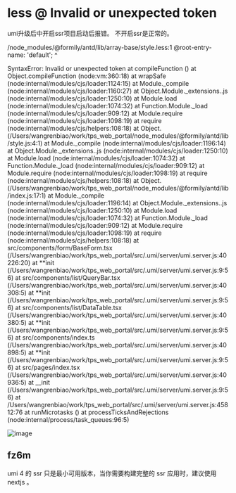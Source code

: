 # less @ Invalid or unexpected token

umi升级后中开启ssr项目启动后报错。
不开启ssr是正常的。

/node_modules/@formily/antd/lib/array-base/style.less:1
@root-entry-name: 'default';
^

SyntaxError: Invalid or unexpected token
at compileFunction (<anonymous>)
at Object.compileFunction (node:vm:360:18)
at wrapSafe (node:internal/modules/cjs/loader:1124:15)
at Module.\_compile (node:internal/modules/cjs/loader:1160:27)
at Object.Module.\_extensions..js (node:internal/modules/cjs/loader:1250:10)
at Module.load (node:internal/modules/cjs/loader:1074:32)
at Function.Module.\_load (node:internal/modules/cjs/loader:909:12)
at Module.require (node:internal/modules/cjs/loader:1098:19)
at require (node:internal/modules/cjs/helpers:108:18)
at Object.<anonymous> (/Users/wangrenbiao/work/tps_web_portal/node_modules/@formily/antd/lib/style.js:4:1)
at Module.\_compile (node:internal/modules/cjs/loader:1196:14)
at Object.Module.\_extensions..js (node:internal/modules/cjs/loader:1250:10)
at Module.load (node:internal/modules/cjs/loader:1074:32)
at Function.Module.\_load (node:internal/modules/cjs/loader:909:12)
at Module.require (node:internal/modules/cjs/loader:1098:19)
at require (node:internal/modules/cjs/helpers:108:18)
at Object.<anonymous> (/Users/wangrenbiao/work/tps_web_portal/node_modules/@formily/antd/lib/index.js:17:1)
at Module.\_compile (node:internal/modules/cjs/loader:1196:14)
at Object.Module.\_extensions..js (node:internal/modules/cjs/loader:1250:10)
at Module.load (node:internal/modules/cjs/loader:1074:32)
at Function.Module.\_load (node:internal/modules/cjs/loader:909:12)
at Module.require (node:internal/modules/cjs/loader:1098:19)
at require (node:internal/modules/cjs/helpers:108:18)
at src/components/form/BaseForm.tsx (/Users/wangrenbiao/work/tps_web_portal/src/.umi/server/umi.server.js:40226:20)
at **init (/Users/wangrenbiao/work/tps_web_portal/src/.umi/server/umi.server.js:9:56)
at src/components/list/QueryBar.tsx (/Users/wangrenbiao/work/tps_web_portal/src/.umi/server/umi.server.js:40308:5)
at **init (/Users/wangrenbiao/work/tps_web_portal/src/.umi/server/umi.server.js:9:56)
at src/components/list/DataTable.tsx (/Users/wangrenbiao/work/tps_web_portal/src/.umi/server/umi.server.js:40380:5)
at **init (/Users/wangrenbiao/work/tps_web_portal/src/.umi/server/umi.server.js:9:56)
at src/components/index.ts (/Users/wangrenbiao/work/tps_web_portal/src/.umi/server/umi.server.js:40898:5)
at **init (/Users/wangrenbiao/work/tps_web_portal/src/.umi/server/umi.server.js:9:56)
at src/pages/index.tsx (/Users/wangrenbiao/work/tps_web_portal/src/.umi/server/umi.server.js:40936:5)
at \_\_init (/Users/wangrenbiao/work/tps_web_portal/src/.umi/server/umi.server.js:9:56)
at /Users/wangrenbiao/work/tps_web_portal/src/.umi/server/umi.server.js:45812:76
at runMicrotasks (<anonymous>)
at processTicksAndRejections (node:internal/process/task_queues:96:5)

![image](https://github.com/umijs/umi/assets/39082776/9c5f595d-3c20-41fa-8412-375093e0b4bd)

## fz6m

umi 4 的 ssr 只是最小可用版本，当你需要构建完整的 ssr 应用时，建议使用 nextjs 。
